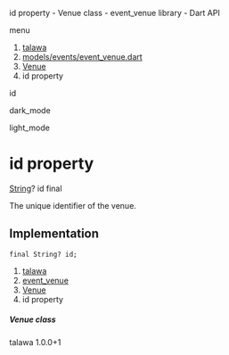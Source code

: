 




id property - Venue class - event\_venue library - Dart API







menu

1. [talawa](../../index.html)
2. [models/events/event\_venue.dart](../../file-___home_harshil_Desktop_open-source_palisadoes_talawa_lib_models_events_event_venue/)
3. [Venue](../../file-___home_harshil_Desktop_open-source_palisadoes_talawa_lib_models_events_event_venue/Venue-class.html)
4. id property

id


dark\_mode

light\_mode




# id property


[String](https://api.flutter.dev/flutter/dart-core/String-class.html)?
id
final

The unique identifier of the venue.


## Implementation

```
final String? id;
```

 


1. [talawa](../../index.html)
2. [event\_venue](../../file-___home_harshil_Desktop_open-source_palisadoes_talawa_lib_models_events_event_venue/)
3. [Venue](../../file-___home_harshil_Desktop_open-source_palisadoes_talawa_lib_models_events_event_venue/Venue-class.html)
4. id property

##### Venue class





talawa
1.0.0+1






